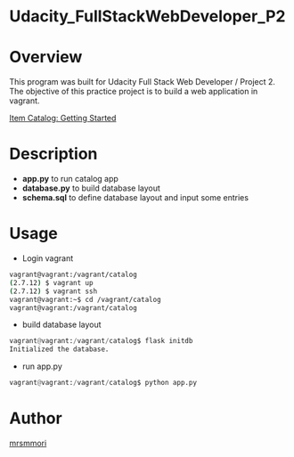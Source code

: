 Udacity_FullStackWebDeveloper_P2
====

# Overview
This program was built for Udacity Full Stack Web Developer / Project 2.
The objective of this practice project is to build a web application in vagrant.

<a href="https://docs.google.com/document/d/e/2PACX-1vT7XPf0O3oLCACjKEaRVc_Z-nNoG6_ssRoo_Mai5Ce6qFK_v7PpR1lxmudIOqzKo2asKOc89WC-qpfG/pub?embedded=true">Item Catalog: Getting Started</a>

# Description
- **app.py** to run catalog app
- **database.py** to build database layout
- **schema.sql** to define database layout and input some entries

# Usage

- Login vagrant
``` bash 
vagrant@vagrant:/vagrant/catalog
(2.7.12) $ vagrant up
(2.7.12) $ vagrant ssh
vagrant@vagrant:~$ cd /vagrant/catalog
vagrant@vagrant:/vagrant/catalog
```

- build database layout
``` python
vagrant@vagrant:/vagrant/catalog$ flask initdb
Initialized the database.
```

- run app.py
``` python
vagrant@vagrant:/vagrant/catalog$ python app.py
```

# Author

[mrsmmori](https://github.com/mrsmmori)
